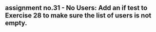 ## assignment no.31 - No Users: Add an if test to Exercise 28 to make sure the list of users is not empty.
